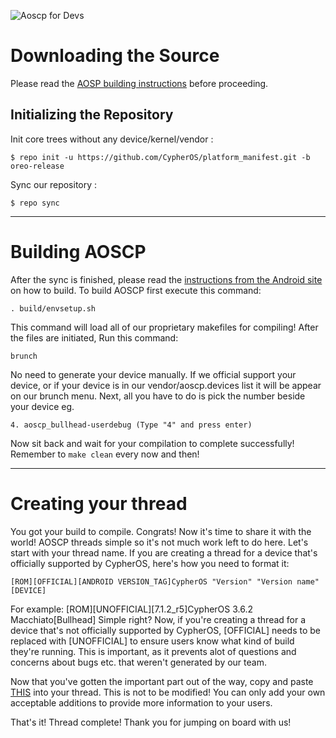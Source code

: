 ![Aoscp for Devs](http://i.imgur.com/A0jUjxO.png)

Downloading the Source
===================

Please read the [AOSP building instructions](http://source.android.com/source/index.html) before proceeding.

Initializing the Repository
-----------------------

Init core trees without any device/kernel/vendor :

    $ repo init -u https://github.com/CypherOS/platform_manifest.git -b oreo-release

Sync our repository :

    $ repo sync

***

Building AOSCP
==============

After the sync is finished, please read the [instructions from the Android site](http://s.android.com/source/building.html) on how to build.
To build AOSCP first execute this command:

    . build/envsetup.sh
	
This command will load all of our proprietary makefiles for compiling! After the files are initiated,
Run this command:

    brunch
	
No need to generate your device manually. If we official support your device, or if your device is in our vendor/aoscp.devices list
it will be appear on our brunch menu. Next, all you have to do is pick the number beside your device eg.

    4. aoscp_bullhead-userdebug (Type "4" and press enter)
	
Now sit back and wait for your compilation to complete successfully!
Remember to `make clean` every now and then!

***

Creating your thread
==================

You got your build to compile. Congrats! Now it's time to share it with the world! AOSCP threads simple so it's not much work left to do here.
Let's start with your thread name. If you are creating a thread for a device that's officially supported by CypherOS, here's how you need to format it:

    [ROM][OFFICIAL][ANDROID VERSION_TAG]CypherOS "Version" "Version name"[DEVICE]
	
For example: [ROM][UNOFFICIAL][7.1.2_r5]CypherOS 3.6.2 Macchiato[Bullhead]
Simple right? Now, if you're creating a thread for a device that's not officially supported by CypherOS, [OFFICIAL] needs to be replaced with [UNOFFICIAL]
to ensure users know what kind of build they're running. This is important, as it prevents alot of questions and concerns about bugs etc. that weren't generated
by our team. 

Now that you've gotten the important part out of the way, copy and paste [THIS](https://raw.githubusercontent.com/CypherOS/vendor_aoscp/nougat-mr1/BuildAThread.txt)
into your thread. This is not to be modified! You can only add your own acceptable additions to provide more information to your users.

That's it! Thread complete! Thank you for jumping on board with us!

